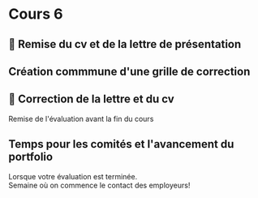 # Cours 6

## 🚨 Remise du cv et de la lettre de présentation

## Création commmune d'une grille de correction

## 🚨 Correction de la lettre et du cv
Remise de l'évaluation avant la fin du cours

  
## Temps pour les comités et l'avancement du portfolio
Lorsque votre évaluation est terminée.    
Semaine où on commence le contact des employeurs!

